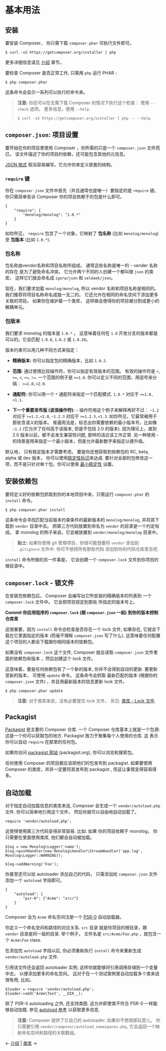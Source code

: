 # 基本用法

## 安装

要安装 Composer， 你只需下载 `composer.phar` 可执行文件即可。

    $ curl -sS https://getcomposer.org/installer | php

更多详细信息请见 [介绍](00-intro.md) 章节。

要检查 Composer 是否正常工作, 只需用 `php` 运行 PHAR :

    $ php composer.phar

这条命令会显示一系列可以执行的命令来。

> **注意:** 你还可以在无需下载 Composer 的情况下执行这个检查：
> 使用 `--check` 选项。 更多信息，使用 `--help`.
>
>     $ curl -sS https://getcomposer.org/installer | php -- --help

## `composer.json`: 项目设置

要开始在你的项目里使用 Composer ，你所需的只是一个 `composer.json` 文件而已。
该文件描述了你的项目的依赖，还可能包含其他的元信息。

[JSON 格式](http://json.org/) 相当容易编写。它允许你来定义嵌套的结构。

### `require` 键

你在 `composer.json` 文件中首先（并且通常也是唯一）要指定的是
`require` 键。 你只需简单告诉 Composer 你的项目依赖于的包是什么即可。

    {
        "require": {
            "monolog/monolog": "1.0.*"
        }
    }

如你所见， `require` 包含了一个对象，它映射了 **包名称** (比如 `monolog/monolog`)
至 **包版本** (比如 `1.0.*`).

### 包名称

包名称由vendor名称和项目名称所组成。 通常这些名称是唯一的 - vender 名称的存在
是为了避免命名冲突。 它允许两个不同的人创建一个都叫做 `json` 的类库，
这样它们就会命名成 `igorw/json` 和 `seldaek/json`。

现在，我们要求加载 `monolog/monolog`, 所以 vendor 名称和项目名称是相同的。
我们推荐将项目名称命名成独一无二的。 它还允许在相同的命名空间下添加更多关联的项目。
如果你在维护着一个类库， 这样做会使得你的项目被分割成更小的解耦单元。


### 包版本

我们要求 monolog 的版本是 `1.0.*` 。 这意味着任何在 `1.0`
开发分支的版本都是可以的。它会匹配 `1.0.0`, `1.0.2` 或 `1.0.20`。

版本约束可以用几种不同方式来指定：

* **精确版本:** 你可以指定包的精确版本，比如 `1.0.2`.

* **范围:** 通过使用比较操作符，你可以指定有效版本的范围。 有效的操作符是 `>`, `>=`, `<`, `<=`, `!=`. 一个范围的例子是
  `>=1.0`. 你可以定义不同的范围，用逗号来分隔：
  `>=1.0,<2.0`.

* **通配符:** 你可以用一个 `*` 通配符来指定一个匹配模式. `1.0.*` 对应于
   `>=1.0,<1.1`.

* **下一个重要发布版 (波浪操作符):**  `~` 操作符用这个例子来解释再好不过：
  `~1.2` 对应于 `>=1.2,<2.0`,  `~1.2.3` 对应于
  `>=1.2.3,<1.3`. 如你所见，它最常被用于那些含语义的版本。 
  普遍用法是，标志出你需要依赖的最小版本号，比如像 `~1.2` (它允许了任何高于该版本, 
  但是不包括 2.0 的版本). 因为理论上，直到 2.0 版本以前，都不会发生兼容性问题, 那样的话应该工作正常. 
  另一种使用 `~` 的场景是用来指定一个最小版本，但是允许最新数字来指定以便升级。

默认地， 只有稳定版本才需要考虑。 要是你还想获取到依赖包的
RC, beta, alpha 或 dev 版本， 你可以使用[稳定性标识](04-schema.md#package-links)来达成. 
要针对全部的包修改这一项，而不是只针对单个包，你可以使用
[最小稳定性](04-schema.md#minimum-stability) 设置。

## 安装依赖包

要将定义好的依赖包抓取到你的本地项目中来，只需运行 `composer.phar` 的
`install` 命令。

    $ php composer.phar install

这条命令会寻找匹配当前版本约束条件的最新版本的 `monolog/monolog`,
并将其下载到 `vendor` 目录中去。
把第三方代码放置到命名为 `vendor` 的目录是一个约定俗成。
拿 monolog 的例子来说，它会被放置到 `vendor/monolog/monolog` 目录中。

> **贴士:** 如果你使用 git 管理项目，你很可能想要将
> `vendor` 添加到 `.gitignore` 文件中. 你可不想把所有那些代码
> 添加到你的代码仓库里去吧.

`install` 命令所做的另一件事是， 它会创建一个 `composer.lock` 
文件到你项目的根目录中。

## `composer.lock` - 锁文件

在安装完依赖包后， Composer 会编写出它所安装的精确版本的列表到
一个 `composer.lock` 文件中。 它会把项目锁定到那些
所指定的版本号上。

**Commit 你应用程序的 `composer.lock` (跟 `composer.json` 一起) 到你的版本控制仓库里**

这很重要，因为 `install` 命令会检查是否存在一个 lock 文件,
如果存在, 它就会下载在它里面指定的版本 (而毫不理睬 `composer.json`
写了什么). 这意味着任何配置这个项目的人都会下载跟你相同版本的依赖包。

如果没有 `composer.lock` 这个文件, Composer 就会读取 `composer.json` 文件里面的依赖包和版本
，然后创建这个 lock 文件。

这意味着，要是任何依赖包有了一个新的版本, 你并不会得到自动的更新.
要更新至新的版本， 可使用 `update` 命令。 这条命令会抓取
最新匹配的版本 (根据你的 `composer.json` 文件) ，并且用最新版本的信息更新 lock 文件。

    $ php composer.phar update

> **注意:** 对于类库来说，没有必要提交 lock 文件，
> 另见: [类库 - Lock 文件](02-libraries.md#lock-file).

## Packagist

[Packagist](https://packagist.org/) 是主要的 Composer 仓库. 一个 Composer
仓库基本上就是一个包源: 这是一个你可以获取包的地方.
Packagist 致力于聚集每个人使用的仓库. 这
表示你可以自动 `require` 在那里的任何包。

如果你访问 [packagist 网站](https://packagist.org/) (packagist.org),
你可以浏览和搜索包。

任何使用 Composer 的项目都应该把他们的包发布到
packagist. 如果要使用 Composer 的类库，并非一定要将其发布到 packagist ,
但这让事情变得容易得多。

## 自动加载

对于指定自动加载信息的类库来说, Composer 会生成一个
`vendor/autoload.php` 文件. 你可以简单地引用这个文件，
然后你就可以自由地自动加载了。

    require 'vendor/autoload.php';

这使得使用第三方代码变得非常容易. 比如: 如果
你的项目依赖于 monolog， 你只需要在里面使用类库, 他们都会自动被加载。

    $log = new Monolog\Logger('name');
    $log->pushHandler(new Monolog\Handler\StreamHandler('app.log', Monolog\Logger::WARNING));

    $log->addWarning('Foo');

你甚至还可以给 autoloader 添加自己的代码， 只需添加给  `composer.json` 文件添加一个 `autoload` 字段即可。


    {
        "autoload": {
            "psr-0": {"Acme": "src/"}
        }
    }

Composer 会为 `Acme` 命名空间注册一个
[PSR-0](https://github.com/php-fig/fig-standards/blob/master/accepted/PSR-0.md)
自动加载器。

你定义一个命名空间和路径的对应关系.  `src` 目录
就是你项目的根目录，跟 `vendor` 目录是同一级的目录. 举个例子，
文件名是 `src/Acme/Foo.php` ，就包含一个 `Acme\Foo` class.

在添加完 `autoload` 字段以后, 你必须重新执行 `install` 命令来重新生成
 `vendor/autoload.php` 文件.

引用该文件还会返回 autoloader 实例, 这样你就能够将引用调用存储到一个变量中去，
以便添加更多的命名空间。
这对于在一个测试案例里自动加载多个类来说很有用, 比如。

    $loader = require 'vendor/autoload.php';
    $loader->add('Acme\Test', __DIR__);

除了 PSR-0 autoloading 之外, 还支持类图. 这允许即使类不符合 PSR-0 一样能够自动加载. 参见
[autoload 参考](04-schema.md#autoload) 以获取更多信息.

> **注意:** Composer 提供了它自己的 autoloader. 如果你不想用那玩意儿，
你只需要引用 `vendor/composer/autoload_namespaces.php`,
它会返回一个映射命名空间和路径的关联数组。

&larr; [介绍](00-intro.md)  |  [类库](02-libraries.md) &rarr;
